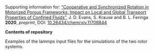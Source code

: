 Supporting information for: [“Cooperative and Synchronized Rotation in Motorized Porous Frameworks: Impact on Local and Global Transport Properties of Confined Fluids”](https://chemrxiv.org/articles/Cooperative_and_Synchronized_Rotation_in_Motorized_Porous_Frameworks_Impact_on_Local_and_Global_Transport_Properties_of_Confined_Fluids/11708844), J. D. Evans, S. Krause and B. L. Feringa **2020**, _preprint_, DOI: [10.26434/chemrxiv.11708844](https://doi.org/10.26434/chemrxiv.11708844)

**Contents of repository**

Examples of the lammps input files for the simulations of the two rotor systems.